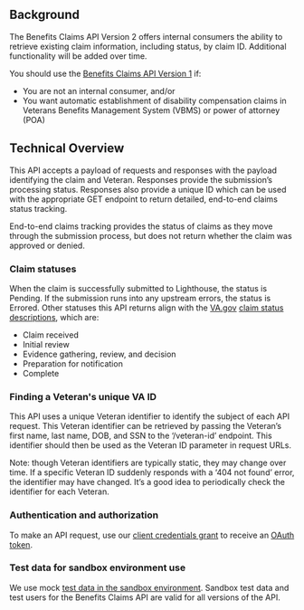 ## Background

The Benefits Claims API Version 2 offers internal consumers the ability to retrieve existing claim information, including status, by claim ID. Additional functionality will be added over time. 

You should use the [Benefits Claims API Version 1](https://developer.va.gov/explore/benefits/docs/claims?version=current) if: 

-   You are not an internal consumer, and/or
-   You want automatic establishment of disability compensation claims in Veterans Benefits Management System (VBMS) or power of attorney (POA)
    
## Technical Overview

This API accepts a payload of requests and responses with the payload identifying the claim and Veteran. Responses provide the submission’s processing status. Responses also provide a unique ID which can be used with the appropriate GET endpoint to return detailed, end-to-end claims status tracking. 

End-to-end claims tracking provides the status of claims as they move through the submission process, but does not return whether the claim was approved or denied. 

### Claim statuses

When the claim is successfully submitted to Lighthouse, the status is Pending. If the submission runs into any upstream errors, the status is Errored. Other statuses this API returns align with the [VA.gov](http://va.gov/) [claim status descriptions](https://www.va.gov/resources/what-your-claim-status-means/), which are: 

-   Claim received
-   Initial review
-   Evidence gathering, review, and decision
-   Preparation for notification
-   Complete

### Finding a Veteran's unique VA ID

This API uses a unique Veteran identifier to identify the subject of each API request. This Veteran identifier can be retrieved by passing the Veteran’s first name, last name, DOB, and SSN to the ‘/veteran-id’ endpoint. This identifier should then be used as the Veteran ID parameter in request URLs.

Note: though Veteran identifiers are typically static, they may change over time. If a specific Veteran ID suddenly responds with a ‘404 not found’ error, the identifier may have changed. It’s a good idea to periodically check the identifier for each Veteran.

### Authentication and authorization

To make an API request, use our [client credentials grant](https://developer.va.gov/explore/authorization/docs/client-credentials?api=claims) to receive an [OAuth token](https://oauth.net/2/). 

### Test data for sandbox environment use

We use mock [test data in the sandbox environment](https://github.com/department-of-veterans-affairs/vets-api-clients/blob/master/test_accounts.md). Sandbox test data and test users for the Benefits Claims API are valid for all versions of the API.
